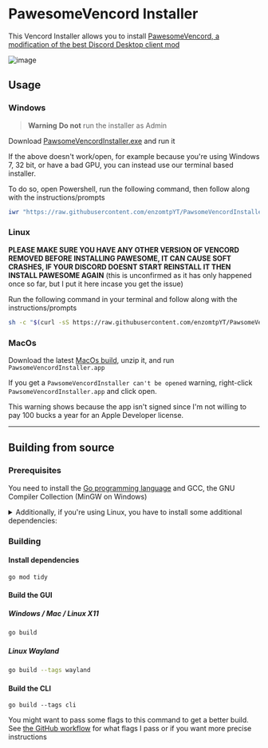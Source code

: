 # PawesomeVencord Installer

This Vencord Installer allows you to install [PawesomeVencord, a modification of the best Discord Desktop client mod](https://github.com/enzomtpYT/PawsomeVencord)

![image](https://user-images.githubusercontent.com/45497981/226734476-5fb42420-844d-4e27-ae06-4799118e086e.png)

## Usage

### Windows

> **Warning**
**Do not** run the installer as Admin

Download [PawsomeVencordInstaller.exe](https://github.com/enzomtpYT/PawsomeVencordInstaller/releases/latest/download/PawsomeVencordInstaller.exe) and run it

If the above doesn't work/open, for example because you're using Windows 7, 32 bit, or have a bad GPU, you can instead use our terminal based installer.

To do so, open Powershell, run the following command, then follow along with the instructions/prompts

```ps1
iwr "https://raw.githubusercontent.com/enzomtpYT/PawsomeVencordInstaller/main/install.ps1" -UseBasicParsing | iex
```

### Linux

**PLEASE MAKE SURE YOU HAVE ANY OTHER VERSION OF VENCORD REMOVED BEFORE INSTALLING PAWESOME, IT CAN CAUSE SOFT CRASHES, IF YOUR DISCORD DOESNT START REINSTALL IT THEN INSTALL PAWESOME AGAIN**
(this is unconfirmed as it has only happened once so far, but I put it here incase you get the issue)

Run the following command in your terminal and follow along with the instructions/prompts

```sh
sh -c "$(curl -sS https://raw.githubusercontent.com/enzomtpYT/PawsomeVencordInstaller/main/install.sh)"
```

### MacOs

Download the latest [MacOs build](https://github.com/enzomtpYT/PawsomeVencordInstaller/releases/latest/download/PawsomeVencordInstaller.MacOS.zip), unzip it, and run `PawsomeVencordInstaller.app` 

If you get a `PawsomeVencordInstaller can't be opened` warning, right-click `PawsomeVencordInstaller.app` and click open.

This warning shows because the app isn't signed since I'm not willing to pay 100 bucks a year for an Apple Developer license.

___

## Building from source

### Prerequisites 

You need to install the [Go programming language](https://go.dev/doc/install) and GCC, the GNU Compiler Collection (MinGW on Windows)

<details>
<summary>Additionally, if you're using Linux, you have to install some additional dependencies:</summary>

#### Base dependencies
```sh
apt install -y pkg-config libsdl2-dev libglx-dev libgl1-mesa-dev
```

#### X11 dependencies
```sh
apt install -y xorg-dev
```

#### Wayland dependencies
```sh
apt install -y libwayland-dev libxkbcommon-dev wayland-protocols extra-cmake-modules
```

</details>

### Building

#### Install dependencies

```sh
go mod tidy
```

#### Build the GUI

##### Windows / Mac / Linux X11
```sh
go build
```

##### Linux Wayland
```sh
go build --tags wayland
```

#### Build the CLI
```
go build --tags cli
```

You might want to pass some flags to this command to get a better build.
See [the GitHub workflow](https://github.com/enzomtpYT/PawsomeVencordInstaller/blob/main/.github/workflows/release.yml) for what flags I pass or if you want more precise instructions
